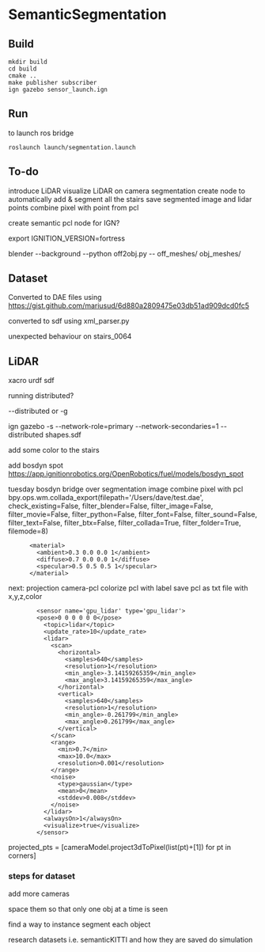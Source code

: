 # SemanticSegmentation

## Build
```
mkdir build
cd build
cmake ..
make publisher subscriber
ign gazebo sensor_launch.ign
```
## Run
to launch ros bridge
```
roslaunch launch/segmentation.launch
```

## To-do
introduce LiDAR
visualize LiDAR on camera segmentation
create node to automatically add & segment all the stairs
save segmented image and lidar points
combine pixel with point from pcl


create semantic pcl node for IGN?


export IGNITION_VERSION=fortress

blender --background --python off2obj.py -- off_meshes/ obj_meshes/


## Dataset
Converted to DAE files using 
https://gist.github.com/mariusud/6d880a2809475e03db51ad909dcd0fc5

converted to sdf using xml_parser.py

unexpected behaviour on 
stairs_0064

## LiDAR
xacro
urdf
sdf



running distributed? 

--distributed or -g 

ign gazebo -s --network-role=primary --network-secondaries=1 --distributed shapes.sdf

add some color to the stairs

add bosdyn spot
https://app.ignitionrobotics.org/OpenRobotics/fuel/models/bosdyn_spot


tuesday
bosdyn
bridge over segmentation image
combine pixel with pcl
bpy.ops.wm.collada_export(filepath='/Users/dave/test.dae', check_existing=False, filter_blender=False, filter_image=False, filter_movie=False, filter_python=False, filter_font=False, filter_sound=False, filter_text=False, filter_btx=False, filter_collada=True, filter_folder=True, filemode=8)


          <material>
            <ambient>0.3 0.0 0.0 1</ambient>
            <diffuse>0.7 0.0 0.0 1</diffuse>
            <specular>0.5 0.5 0.5 1</specular>
          </material>




next:
projection camera-pcl
colorize pcl with label
save pcl as txt file with x,y,z,color 



            <sensor name='gpu_lidar' type='gpu_lidar'>
            <pose>0 0 0 0 0 0</pose>
              <topic>lidar</topic>
              <update_rate>10</update_rate>
              <lidar>
                <scan>
                  <horizontal>
                    <samples>640</samples>
                    <resolution>1</resolution>
                    <min_angle>-3.14159265359</min_angle>
                    <max_angle>3.14159265359</max_angle>
                  </horizontal>
                  <vertical>
                    <samples>640</samples>
                    <resolution>1</resolution>
                    <min_angle>-0.261799</min_angle>
                    <max_angle>0.261799</max_angle>
                  </vertical>
                </scan>
                <range>
                  <min>0.7</min>
                  <max>10.0</max>
                  <resolution>0.001</resolution>
                </range>
                <noise>
                  <type>gaussian</type>
                  <mean>0</mean>
                  <stddev>0.008</stddev>
                </noise>
              </lidar>
              <alwaysOn>1</alwaysOn>
              <visualize>true</visualize>
            </sensor>



projected_pts = [cameraModel.project3dToPixel(list(pt)+[1]) for pt in corners]



### steps for dataset

add more cameras

space them so that only one obj at a time is seen

find a way to instance segment each object

research datasets i.e. semanticKITTI and how they are saved
do simulation

